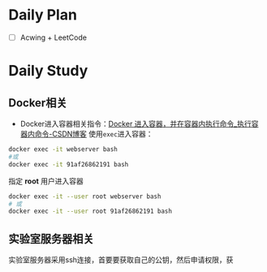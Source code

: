 # Daily Plan
- [ ] Acwing + LeetCode
# Daily Study
## Docker相关
- Docker进入容器相关指令：[Docker 进入容器，并在容器内执行命令_执行容器内命令-CSDN博客](https://blog.csdn.net/peng2hui1314/article/details/107985381)
使用`exec`进入容器：
```bash
docker exec -it webserver bash 
#或 
docker exec -it 91af26862191 bash 

```
指定 **root** 用户进入容器
```bash
docker exec -it --user root webserver bash
# 或
docker exec -it --user root 91af26862191 bash
```

## 实验室服务器相关
实验室服务器采用ssh连接，首要要获取自己的公钥，然后申请权限，获